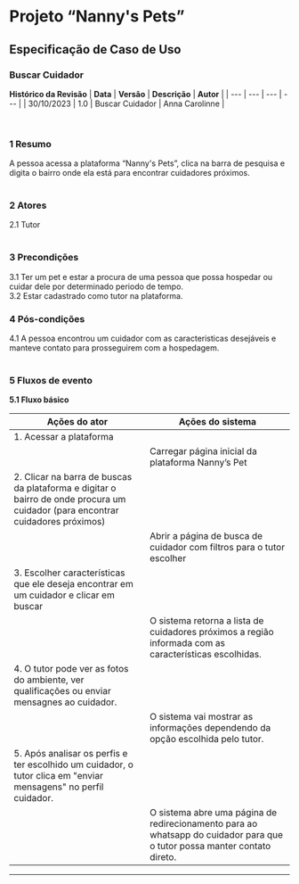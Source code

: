 # **Projeto “Nanny's Pets”**
## **Especificação de Caso de Uso**
### **Buscar Cuidador**

**Histórico da Revisão**
| **Data** | **Versão** | **Descrição** | **Autor** |
| --- | --- | --- | --- |
| 30/10/2023 | 1.0 | Buscar Cuidador | Anna Carolinne |

</br>

### **1 Resumo**
A pessoa acessa a plataforma “Nanny's Pets”, clica na barra de pesquisa e digita o bairro onde ela está para encontrar cuidadores próximos.</br></br>

### **2 Atores**   
2.1 Tutor</br></br>

### **3 Precondições**  
3.1 Ter um pet e estar a procura de uma pessoa que possa hospedar ou cuidar dele por determinado periodo de tempo.  </br>
3.2 Estar cadastrado como tutor na plataforma.</br>

### **4 Pós-condições**  
4.1 A pessoa encontrou um cuidador com as caracteristicas desejáveis e manteve contato para prosseguirem com a hospedagem.  </br></br>


### **5 Fluxos de evento**
**5.1 Fluxo básico**

| **Ações do ator** | **Ações do sistema** | 
| --- | --- |
| 1. Acessar a plataforma |  | 
|   | Carregar página inicial da plataforma Nanny’s Pet | 
| 2. Clicar na barra de buscas da plataforma e digitar o bairro de onde procura um cuidador (para encontrar cuidadores próximos) |  | 
|   | Abrir a página de busca de cuidador com filtros para o tutor escolher | 
| 3. Escolher características que ele deseja encontrar em um cuidador e clicar em buscar |  | 
|   | O sistema retorna a lista de cuidadores próximos a região informada com as características escolhidas. | 
| 4. O tutor pode ver as fotos do ambiente, ver qualificações ou enviar mensagnes ao cuidador. |  | 
|   | O sistema vai mostrar as informações dependendo da opção escolhida pelo tutor. | 
| 5. Após analisar os perfis e ter escolhido um cuidador, o tutor clica em "enviar mensagens" no perfil cuidador. |  | 
|   | O sistema abre uma página de redirecionamento para ao whatsapp do cuidador para que o tutor possa manter contato direto. | 
-----------------------------------
